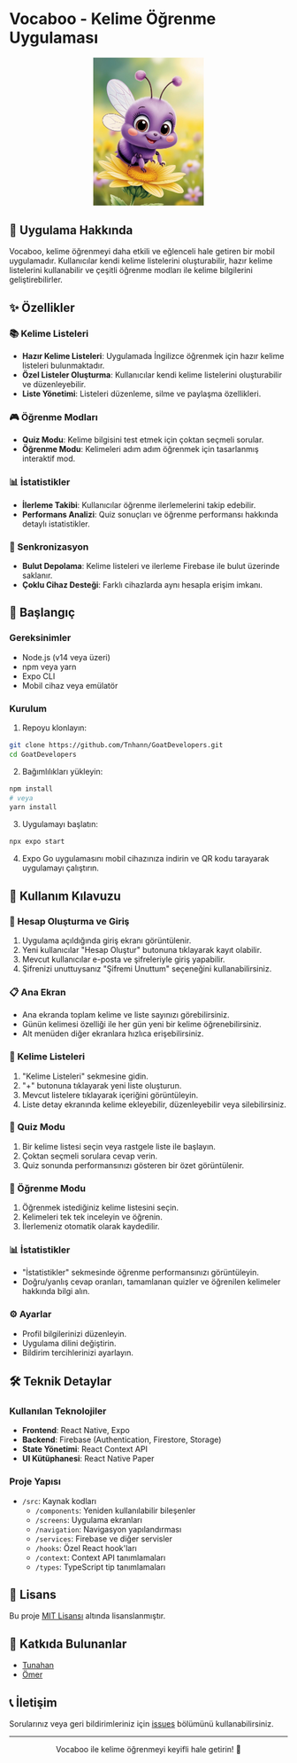 # Vocaboo - Kelime Öğrenme Uygulaması

<div align="center">
  <img src="assets/logo3.png" alt="Vocaboo Logo" width="200"/>
</div>

## 📱 Uygulama Hakkında

Vocaboo, kelime öğrenmeyi daha etkili ve eğlenceli hale getiren bir mobil uygulamadır. Kullanıcılar kendi kelime listelerini oluşturabilir, hazır kelime listelerini kullanabilir ve çeşitli öğrenme modları ile kelime bilgilerini geliştirebilirler.

## ✨ Özellikler

### 📚 Kelime Listeleri
- **Hazır Kelime Listeleri**: Uygulamada İngilizce öğrenmek için hazır kelime listeleri bulunmaktadır.
- **Özel Listeler Oluşturma**: Kullanıcılar kendi kelime listelerini oluşturabilir ve düzenleyebilir.
- **Liste Yönetimi**: Listeleri düzenleme, silme ve paylaşma özellikleri.

### 🎮 Öğrenme Modları
- **Quiz Modu**: Kelime bilgisini test etmek için çoktan seçmeli sorular.
- **Öğrenme Modu**: Kelimeleri adım adım öğrenmek için tasarlanmış interaktif mod.

### 📊 İstatistikler
- **İlerleme Takibi**: Kullanıcılar öğrenme ilerlemelerini takip edebilir.
- **Performans Analizi**: Quiz sonuçları ve öğrenme performansı hakkında detaylı istatistikler.

### 🔄 Senkronizasyon
- **Bulut Depolama**: Kelime listeleri ve ilerleme Firebase ile bulut üzerinde saklanır.
- **Çoklu Cihaz Desteği**: Farklı cihazlarda aynı hesapla erişim imkanı.

## 🚀 Başlangıç

### Gereksinimler
- Node.js (v14 veya üzeri)
- npm veya yarn
- Expo CLI
- Mobil cihaz veya emülatör

### Kurulum

1. Repoyu klonlayın:
```bash
git clone https://github.com/Tnhann/GoatDevelopers.git
cd GoatDevelopers
```

2. Bağımlılıkları yükleyin:
```bash
npm install
# veya
yarn install
```

3. Uygulamayı başlatın:
```bash
npx expo start
```

4. Expo Go uygulamasını mobil cihazınıza indirin ve QR kodu tarayarak uygulamayı çalıştırın.

## 📱 Kullanım Kılavuzu

### 🔐 Hesap Oluşturma ve Giriş
1. Uygulama açıldığında giriş ekranı görüntülenir.
2. Yeni kullanıcılar "Hesap Oluştur" butonuna tıklayarak kayıt olabilir.
3. Mevcut kullanıcılar e-posta ve şifreleriyle giriş yapabilir.
4. Şifrenizi unuttuysanız "Şifremi Unuttum" seçeneğini kullanabilirsiniz.

### 📋 Ana Ekran
- Ana ekranda toplam kelime ve liste sayınızı görebilirsiniz.
- Günün kelimesi özelliği ile her gün yeni bir kelime öğrenebilirsiniz.
- Alt menüden diğer ekranlara hızlıca erişebilirsiniz.

### 📝 Kelime Listeleri
1. "Kelime Listeleri" sekmesine gidin.
2. "+" butonuna tıklayarak yeni liste oluşturun.
3. Mevcut listelere tıklayarak içeriğini görüntüleyin.
4. Liste detay ekranında kelime ekleyebilir, düzenleyebilir veya silebilirsiniz.

### 🎯 Quiz Modu
1. Bir kelime listesi seçin veya rastgele liste ile başlayın.
2. Çoktan seçmeli sorulara cevap verin.
3. Quiz sonunda performansınızı gösteren bir özet görüntülenir.

### 📖 Öğrenme Modu
1. Öğrenmek istediğiniz kelime listesini seçin.
2. Kelimeleri tek tek inceleyin ve öğrenin.
3. İlerlemeniz otomatik olarak kaydedilir.

### 📊 İstatistikler
- "İstatistikler" sekmesinde öğrenme performansınızı görüntüleyin.
- Doğru/yanlış cevap oranları, tamamlanan quizler ve öğrenilen kelimeler hakkında bilgi alın.

### ⚙️ Ayarlar
- Profil bilgilerinizi düzenleyin.
- Uygulama dilini değiştirin.
- Bildirim tercihlerinizi ayarlayın.

## 🛠️ Teknik Detaylar

### Kullanılan Teknolojiler
- **Frontend**: React Native, Expo
- **Backend**: Firebase (Authentication, Firestore, Storage)
- **State Yönetimi**: React Context API
- **UI Kütüphanesi**: React Native Paper

### Proje Yapısı
- `/src`: Kaynak kodları
  - `/components`: Yeniden kullanılabilir bileşenler
  - `/screens`: Uygulama ekranları
  - `/navigation`: Navigasyon yapılandırması
  - `/services`: Firebase ve diğer servisler
  - `/hooks`: Özel React hook'ları
  - `/context`: Context API tanımlamaları
  - `/types`: TypeScript tip tanımlamaları

## 📜 Lisans

Bu proje [MIT Lisansı](LICENSE) altında lisanslanmıştır.

## 👥 Katkıda Bulunanlar

- [Tunahan](https://github.com/Tnhann)
- [Ömer](https://github.com/omerfarukose)

## 📞 İletişim

Sorularınız veya geri bildirimleriniz için [issues](https://github.com/Tnhann/GoatDevelopers/issues) bölümünü kullanabilirsiniz.

---

<div align="center">
  <p>Vocaboo ile kelime öğrenmeyi keyifli hale getirin! 🚀</p>
</div>